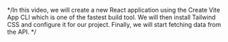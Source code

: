 
*/In this video, we will create a new React application using the Create Vite App CLI which is one of the fastest build tool. We will then install Tailwind CSS and configure it for our project. Finally, we will start fetching data from the  API.
*/